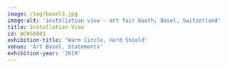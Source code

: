 ```yaml
---
image: /img/basel3.jpg
image-alt: 'installation view – art fair booth; Basel, Switzerland'
title: Installation View
id: WCHS0001
exhibition-title: 'Warm Circle, Hard Shield'
venue: 'Art Basel, Statements'
exhibition-year: '2019'
---
```


